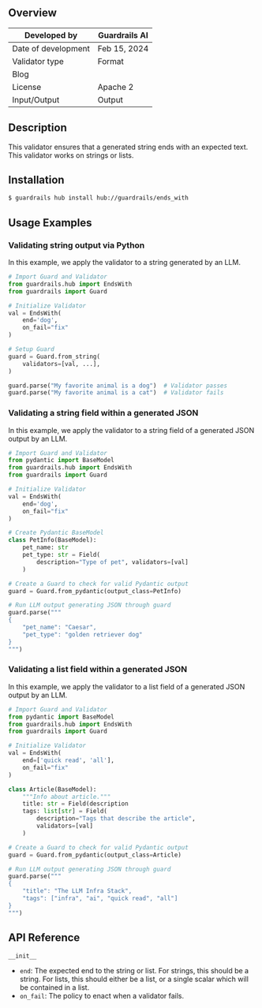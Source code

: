 ## Overview

| Developed by | Guardrails AI |
| --- | --- |
| Date of development | Feb 15, 2024 |
| Validator type | Format |
| Blog |  |
| License | Apache 2 |
| Input/Output | Output |

## Description

This validator ensures that a generated string ends with an expected text. This validator works on strings or lists.

## Installation

```bash
$ guardrails hub install hub://guardrails/ends_with
```

## Usage Examples

### Validating string output via Python

In this example, we apply the validator to a string generated by an LLM.

```python
# Import Guard and Validator
from guardrails.hub import EndsWith
from guardrails import Guard

# Initialize Validator
val = EndsWith(
    end='dog',
    on_fail="fix"
)

# Setup Guard
guard = Guard.from_string(
    validators=[val, ...],
)

guard.parse("My favorite animal is a dog")  # Validator passes
guard.parse("My favorite animal is a cat")  # Validator fails
```

### Validating a string field within a generated JSON

In this example, we apply the validator to a string field of a generated JSON output by an LLM.

```python
# Import Guard and Validator
from pydantic import BaseModel
from guardrails.hub import EndsWith
from guardrails import Guard

# Initialize Validator
val = EndsWith(
    end='dog',
    on_fail="fix"
)

# Create Pydantic BaseModel
class PetInfo(BaseModel):
    pet_name: str
    pet_type: str = Field(
        description="Type of pet", validators=[val]
    )

# Create a Guard to check for valid Pydantic output
guard = Guard.from_pydantic(output_class=PetInfo)

# Run LLM output generating JSON through guard
guard.parse("""
{
    "pet_name": "Caesar",
    "pet_type": "golden retriever dog"
}
""")
```

### Validating a list field within a generated JSON

In this example, we apply the validator to a list field of a generated JSON output by an LLM.

```python
# Import Guard and Validator
from pydantic import BaseModel
from guardrails.hub import EndsWith
from guardrails import Guard

# Initialize Validator
val = EndsWith(
    end=['quick read', 'all'],
    on_fail="fix"
)

class Article(BaseModel):
    """Info about article."""
    title: str = Field(description
    tags: list[str] = Field(
        description="Tags that describe the article",
        validators=[val]
    )

# Create a Guard to check for valid Pydantic output
guard = Guard.from_pydantic(output_class=Article)

# Run LLM output generating JSON through guard
guard.parse("""
{
    "title": "The LLM Infra Stack",
    "tags": ["infra", "ai", "quick read", "all"]
}
""")
```


## API Reference

`__init__`

- `end`: The expected end to the string or list. For strings, this should be a string. For lists, this should either be a list, or a single scalar which will be contained in a list.
- `on_fail`: The policy to enact when a validator fails.
